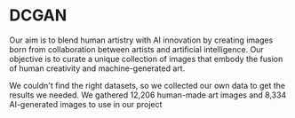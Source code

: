 # DCGAN
Our aim is to blend human artistry with AI innovation by creating images born from collaboration between artists and artificial intelligence. Our objective is to curate a unique collection of images that embody the fusion of human creativity and machine-generated art.

We couldn't find the right datasets, so we collected our own data to get the results we needed. We gathered 12,206 human-made art images and 8,334 AI-generated images to use in our project
